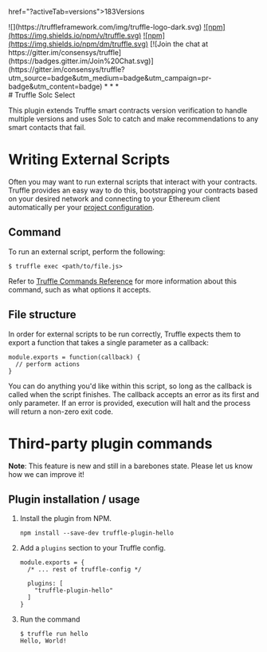 
href="?activeTab=versions"><span><span class="c3fc8940">183</span>Versions</span>

<div class="_6620a4fd mw8-l mw-100 w-100 w-two-thirds-l ph3-m pt2 pl0-ns pl2 order-1-m order-0-ns order-1 order-2-m">

<section class="e22ba268 ph2 ph0-ns ml0-ns mr3-ns black-80">

<div class="">

<article>

<div class="_6d9832ac pr4-ns pl0-ns ph1-m pr3-m pr2  markdown" id="readme">![](https://truffleframework.com/img/truffle-logo-dark.svg) <a href="" rel="nofollow">![npm](https://img.shields.io/npm/v/truffle.svg)</a> <a href="" rel="nofollow">![npm](https://img.shields.io/npm/dm/truffle.svg)</a> [![Join the chat at https://gitter.im/consensys/truffle](https://badges.gitter.im/Join%20Chat.svg)](https://gitter.im/consensys/truffle?utm_source=badge&utm_medium=badge&utm_campaign=pr-badge&utm_content=badge) * * *</div>

</article>

</div>

</section>

</div>
# Truffle Solc Select

This plugin extends Truffle smart contracts version verification to handle multiple versions and uses Solc to catch and make recommendations to any smart contacts that fail.   

# [](#writing-external-scripts)Writing External Scripts

Often you may want to run external scripts that interact with your contracts. Truffle provides an easy way to do this, bootstrapping your contracts based on your desired network and connecting to your Ethereum client automatically per your [project configuration](/docs/advanced/configuration).

## [](#command)Command

To run an external script, perform the following:

    $ truffle exec <path/to/file.js>

Refer to [Truffle Commands Reference](/docs/truffle/reference/truffle-commands#exec) for more information about this command, such as what options it accepts.

## [](#file-structure)File structure

In order for external scripts to be run correctly, Truffle expects them to export a function that takes a single parameter as a callback:

    module.exports = function(callback) {
      // perform actions
    }

You can do anything you'd like within this script, so long as the callback is called when the script finishes. The callback accepts an error as its first and only parameter. If an error is provided, execution will halt and the process will return a non-zero exit code.

# [](#third-party-plugin-commands)Third-party plugin commands

**Note**: This feature is new and still in a barebones state. Please let us know how we can improve it!

## [](#plugin-installation-usage)Plugin installation / usage

1.  Install the plugin from NPM.

        npm install --save-dev truffle-plugin-hello

2.  Add a `plugins` section to your Truffle config.

        module.exports = {
          /* ... rest of truffle-config */

          plugins: [
            "truffle-plugin-hello"
          ]
        }

3.  Run the command

        $ truffle run hello
        Hello, World!
